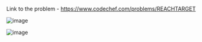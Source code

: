 Link to the problem - https://www.codechef.com/problems/REACHTARGET


![image](https://user-images.githubusercontent.com/57552973/218272129-9df76daa-e300-4c76-8db6-b778fb4532b1.png)



![image](https://user-images.githubusercontent.com/57552973/218272142-1b9f8251-f8eb-44e9-8c57-47fc19a7dc1e.png)
